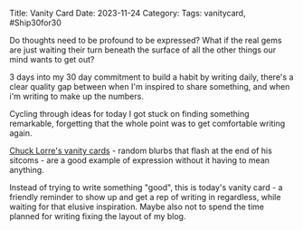 Title: Vanity Card
Date: 2023-11-24
Category:
Tags: vanitycard, #Ship30for30

Do thoughts need to be profound to be expressed? What if the real gems are just waiting their turn beneath the surface of all the other things our mind wants to get out?

3 days into my 30 day commitment to build a habit by writing daily, there's a clear quality gap between when I'm inspired to share something, and when i'm writing to make up the numbers.

Cycling through ideas for today I got stuck on finding something remarkable, forgetting that the whole point was to get comfortable writing again.

[Chuck Lorre's vanity cards](http://chucklorre.com/) - random blurbs that flash at the end of his sitcoms - are a good example of expression without it having to mean anything. 

Instead of trying to write something "good", this is today's vanity card - a friendly reminder to show up and get a rep of writing in regardless, while waiting for that elusive inspiration. Maybe also not to spend the time planned for writing fixing the layout of my blog.